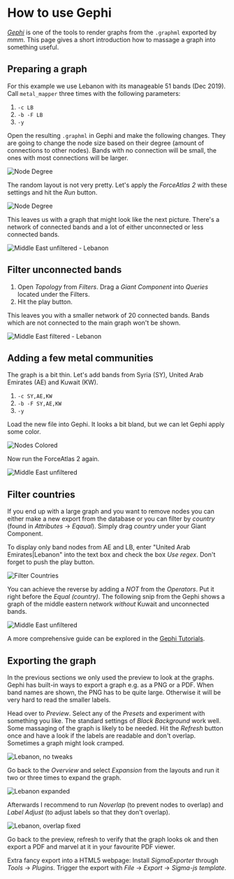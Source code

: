 # How to use Gephi

_[Gephi](https://gephi.org/)_ is one of the tools to render graphs from the `.graphml` exported by _mmm_. This page 
gives a short introduction how to massage a graph into something useful.  

## Preparing a graph

For this example we use Lebanon with its manageable 51 bands (Dec 2019). Call `metal_mapper` three times with the 
following parameters:

1. `-c LB`
2. `-b -F LB`
3. `-y`

Open the resulting `.graphml` in Gephi and make the following changes. They are going to change the node size based on
their degree (amount of connections to other nodes). Bands with no connection will be small, the ones with most 
connections will be larger.

![Node Degree](img/gephi_node_degree.png)

The random layout is not very pretty. Let's apply the _ForceAtlas 2_ with these settings and hit the _Run_ button.

![Node Degree](img/gephi_forceatlas2_small.png)

This leaves us with a graph that might look like the next picture. There's a network of connected bands and a lot of
either unconnected or less connected bands.

![Middle East unfiltered - Lebanon](img/middle_east_1_unfiltered.png)


## Filter unconnected bands

1. Open _Topology_ from _Filters_. Drag a _Giant Component_ into _Queries_ located under the Filters.
2. Hit the play button.

This leaves you with a smaller network of 20 connected bands. Bands which are not connected to the main graph won't
be shown.

![Middle East filtered - Lebanon](img/middle_east_1_filtered.png)

## Adding a few metal communities

The graph is a bit thin. Let's add bands from Syria (SY), United Arab Emirates (AE) and Kuwait (KW).

1. `-c SY,AE,KW`
2. `-b -F SY,AE,KW`
3. `-y`

Load the new file into Gephi. It looks a bit bland, but we can let Gephi apply some color.

![Nodes Colored](img/gephi_node_colors.png)

Now run the ForceAtlas 2 again.

![Middle East unfiltered](img/middle_east_2_unfiltered.png)

## Filter countries

If you end up with a large graph and you want to remove nodes you can either make a new export from the database or you
can filter by _country_ (found in _Attributes_ → _Eqaual_). Simply drag _country_ under your Giant Component.

To display only band nodes from AE and LB, enter "United Arab Emirates|Lebanon" into the text box and check the box _Use
regex_. Don't forget to push the play button.

![Filter Countries](img/gephi_node_filter_countries.png)

You can achieve the reverse by adding a _NOT_ from the _Operators_. Put it right before the _Equal (country)_. The 
following snip from the Gephi shows a graph of the middle eastern network _without_ Kuwait and unconnected bands. 

![Middle East unfiltered](img/middle_east_2_filtered.png)

A more comprehensive guide can be explored in the 
[Gephi Tutorials](https://seinecle.github.io/gephi-tutorials/generated-html/using-filters-en.html).

## Exporting the graph

In the previous sections we only used the preview to look at the graphs. Gephi has built-in ways to export a graph e.g.
as a PNG or a PDF. When band names are shown, the PNG has to be quite large. Otherwise it will be very hard to read the
smaller labels.

Head over to _Preview_. Select any of the _Presets_ and experiment with something you like. The standard settings of
_Black Background_ work well. Some massaging of the graph is likely to be needed. Hit the _Refresh_ button once and have
a look if the labels are readable and don't overlap. Sometimes a graph might look cramped.

![Lebanon, no tweaks](img/lebanon_no_tweaks.png)

Go back to the _Overview_ and select _Expansion_ from the layouts and run it two or three times to expand the graph.

![Lebanon expanded](img/lebanon_expanded_twice.png)

Afterwards I recommend to run _Noverlap_ (to prevent nodes to overlap) and _Label Adjust_ (to adjust labels so that they
don't overlap).

![Lebanon, overlap fixed](img/lebanon_noverlap_labels_adjusted.png)

Go back to the preview, refresh to verify that the graph looks ok and then export a PDF and marvel at it in your 
favourite PDF viewer.

Extra fancy export into a HTML5 webpage: Install _SigmaExporter_ through _Tools_ → _Plugins_. Trigger the export with 
_File_ → _Export_ → _Sigma-js template_.

